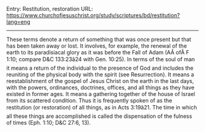 Entry: Restitution, restoration
URL: https://www.churchofjesuschrist.org/study/scriptures/bd/restitution?lang=eng

---

These terms denote a return of something that was once present but that has been taken away or lost. It involves, for example, the renewal of the earth to its paradisiacal glory as it was before the Fall of Adam (AÂ ofÂ F 1:10; compare D&C 133:23â24 with Gen. 10:25). In terms of the soul of man it means a return of the individual to the presence of God and includes the reuniting of the physical body with the spirit (see Resurrection). It means a reestablishment of the gospel of Jesus Christ on the earth in the last days, with the powers, ordinances, doctrines, offices, and all things as they have existed in former ages. It means a gathering together of the house of Israel from its scattered condition. Thus it is frequently spoken of as the restitution (or restoration) of all things, as in Acts 3:19â21. The time in which all these things are accomplished is called the dispensation of the fulness of times (Eph. 1:10; D&C 27:6, 13).
